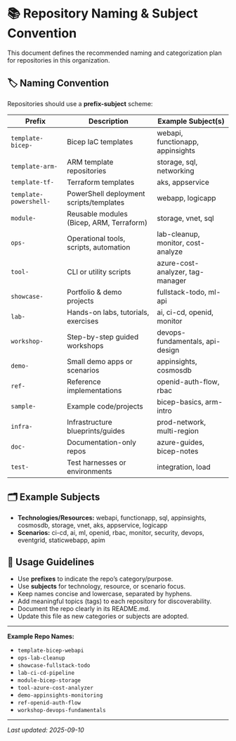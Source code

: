 # 📚 Repository Naming & Subject Convention

This document defines the recommended naming and categorization plan for repositories in this organization.

## 🏷️ Naming Convention

Repositories should use a **prefix-subject** scheme:

| Prefix                | Description                                        | Example Subject(s)                |
|-----------------------|----------------------------------------------------|-----------------------------------|
| `template-bicep-`     | Bicep IaC templates                                | webapi, functionapp, appinsights  |
| `template-arm-`       | ARM template repositories                          | storage, sql, networking          |
| `template-tf-`        | Terraform templates                                | aks, appservice                   |
| `template-powershell-`| PowerShell deployment scripts/templates            | webapp, logicapp                  |
| `module-`             | Reusable modules (Bicep, ARM, Terraform)           | storage, vnet, sql                |
| `ops-`                | Operational tools, scripts, automation             | lab-cleanup, monitor, cost-analyze|
| `tool-`               | CLI or utility scripts                             | azure-cost-analyzer, tag-manager  |
| `showcase-`           | Portfolio & demo projects                          | fullstack-todo, ml-api            |
| `lab-`                | Hands-on labs, tutorials, exercises                | ai, ci-cd, openid, monitor        |
| `workshop-`           | Step-by-step guided workshops                      | devops-fundamentals, api-design   |
| `demo-`               | Small demo apps or scenarios                       | appinsights, cosmosdb             |
| `ref-`                | Reference implementations                          | openid-auth-flow, rbac            |
| `sample-`             | Example code/projects                              | bicep-basics, arm-intro           |
| `infra-`              | Infrastructure blueprints/guides                   | prod-network, multi-region        |
| `doc-`                | Documentation-only repos                           | azure-guides, bicep-notes         |
| `test-`               | Test harnesses or environments                     | integration, load                 |

## 🗂️ Example Subjects

- **Technologies/Resources:** webapi, functionapp, sql, appinsights, cosmosdb, storage, vnet, aks, appservice, logicapp
- **Scenarios:** ci-cd, ai, ml, openid, rbac, monitor, security, devops, eventgrid, staticwebapp, apim

## 📝 Usage Guidelines

- Use **prefixes** to indicate the repo’s category/purpose.
- Use **subjects** for technology, resource, or scenario focus.
- Keep names concise and lowercase, separated by hyphens.
- Add meaningful topics (tags) to each repository for discoverability.
- Document the repo clearly in its README.md.
- Update this file as new categories or subjects are adopted.

---

**Example Repo Names:**
- `template-bicep-webapi`
- `ops-lab-cleanup`
- `showcase-fullstack-todo`
- `lab-ci-cd-pipeline`
- `module-bicep-storage`
- `tool-azure-cost-analyzer`
- `demo-appinsights-monitoring`
- `ref-openid-auth-flow`
- `workshop-devops-fundamentals`

---

_Last updated: 2025-09-10_
